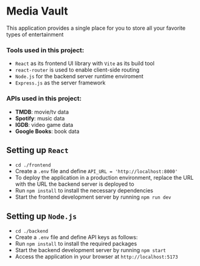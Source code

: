 # Media Vault

This application provides a single place for you to store all your favorite types of entertainment

### Tools used in this project:

- `React` as its frontend UI library with `Vite` as its build tool
- `react-router` is used to enable client-side routing
- `Node.js` for the backend server runtime enviroment
- `Express.js` as the server framework

### APIs used in this project:

- **TMDB**: movie/tv data
- **Spotify**: music data
- **IGDB**: video game data
- **Google Books**: book data

## Setting up `React`

- `cd ./frontend`
- Create a `.env` file and define `API_URL = 'http://localhost:8000'`
- To deploy the application in a production environment, replace the URL with the URL the backend server is deployed to
- Run `npm install` to install the necessary dependencies
- Start the frontend development server by running `npm run dev`

## Setting up `Node.js`

- `cd ./backend`
- Create a `.env` file and define API keys as follows:
- Run `npm install` to install the required packages
- Start the backend development server by running `npm start`
- Access the application in your browser at `http://localhost:5173`

